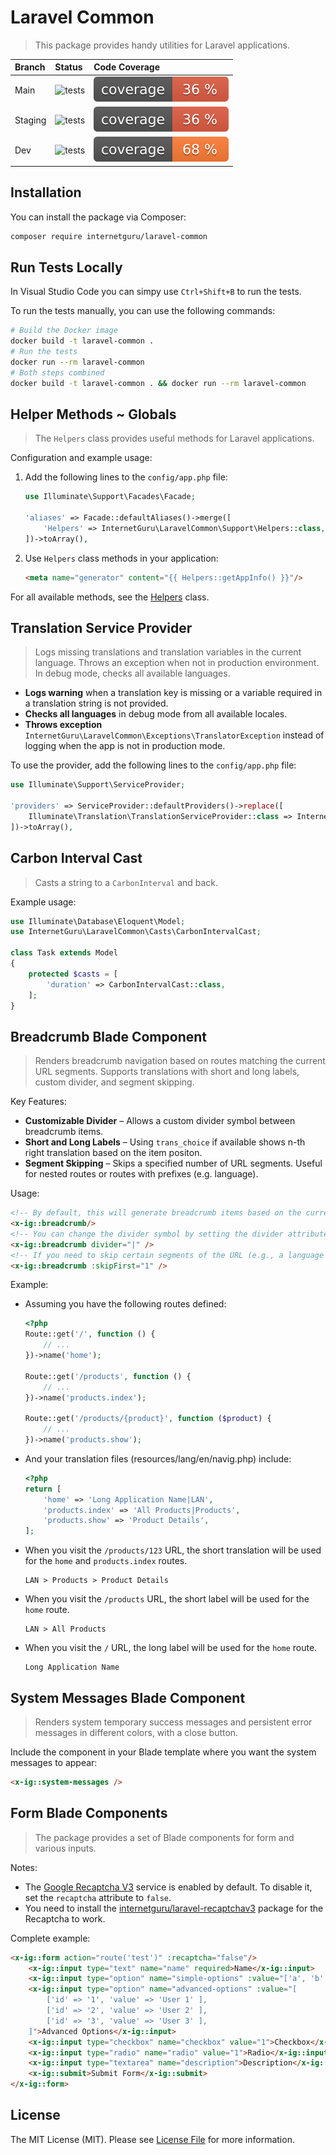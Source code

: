 # Laravel Common

> This package provides handy utilities for Laravel applications.

| Branch  | Status | Code Coverage |
| :------------- | :------------- | :------------- |
| Main | ![tests](https://github.com/internetguru/laravel-common/actions/workflows/phpunit.yml/badge.svg?branch=main) | ![coverage](https://raw.githubusercontent.com/internetguru/laravel-common/refs/heads/badges/main-coverage.svg) |
| Staging | ![tests](https://github.com/internetguru/laravel-common/actions/workflows/phpunit.yml/badge.svg?branch=staging) | ![coverage](https://raw.githubusercontent.com/internetguru/laravel-common/refs/heads/badges/staging-coverage.svg) |
| Dev | ![tests](https://github.com/internetguru/laravel-common/actions/workflows/phpunit.yml/badge.svg?branch=dev) | ![coverage](https://raw.githubusercontent.com/internetguru/laravel-common/refs/heads/badges/dev-coverage.svg) |

## Installation

You can install the package via Composer:

```bash
composer require internetguru/laravel-common
```

## Run Tests Locally

In Visual Studio Code you can simpy use `Ctrl+Shift+B` to run the tests.

To run the tests manually, you can use the following commands:

```sh
# Build the Docker image
docker build -t laravel-common .
# Run the tests
docker run --rm laravel-common
# Both steps combined
docker build -t laravel-common . && docker run --rm laravel-common
```

## Helper Methods ~ Globals

> The `Helpers` class provides useful methods for Laravel applications.

Configuration and example usage:

1. Add the following lines to the `config/app.php` file:

    ```php
    use Illuminate\Support\Facades\Facade;

    'aliases' => Facade::defaultAliases()->merge([
        'Helpers' => InternetGuru\LaravelCommon\Support\Helpers::class,
    ])->toArray(),
    ```

2. Use `Helpers` class methods in your application:

    ```html
    <meta name="generator" content="{{ Helpers::getAppInfo() }}"/>
    ```

For all available methods, see the [Helpers](src/Support/Helpers.php) class.

## Translation Service Provider

> Logs missing translations and translation variables in the current language. Throws an exception when not in production environment. In debug mode, checks all available languages.

- **Logs warning** when a translation key is missing or a variable required in a translation string is not provided.
- **Checks all languages** in debug mode from all available locales.
- **Throws exception** `InternetGuru\LaravelCommon\Exceptions\TranslatorException` instead of logging when the app is not in production mode.

To use the provider, add the following lines to the `config/app.php` file:

```php
use Illuminate\Support\ServiceProvider;

'providers' => ServiceProvider::defaultProviders()->replace([
    Illuminate\Translation\TranslationServiceProvider::class => InternetGuru\LaravelCommon\TranslationServiceProvider::class,
])->toArray(),
```

## Carbon Interval Cast

> Casts a string to a `CarbonInterval` and back.

Example usage:

```php
use Illuminate\Database\Eloquent\Model;
use InternetGuru\LaravelCommon\Casts\CarbonIntervalCast;

class Task extends Model
{
    protected $casts = [
        'duration' => CarbonIntervalCast::class,
    ];
}
```

## Breadcrumb Blade Component

> Renders breadcrumb navigation based on routes matching the current URL segments. Supports translations with short and long labels, custom divider, and segment skipping.

Key Features:

- **Customizable Divider** – Allows a custom divider symbol between breadcrumb items.
- **Short and Long Labels** – Using `trans_choice` if available shows n-th right translation based on the item positon.
- **Segment Skipping** – Skips a specified number of URL segments. Useful for nested routes or routes with prefixes (e.g. language).

Usage:

```html
<!-- By default, this will generate breadcrumb items based on the current URL path. -->
<x-ig::breadcrumb/>
<!-- You can change the divider symbol by setting the divider attribute -->
<x-ig::breadcrumb divider="|" />
<!-- If you need to skip certain segments of the URL (e.g., a language prefix), use the skipFirst attribute -->
<x-ig::breadcrumb :skipFirst="1" />
```

Example:

- Assuming you have the following routes defined:
    ```php
    <?php
    Route::get('/', function () {
        // ...
    })->name('home');

    Route::get('/products', function () {
        // ...
    })->name('products.index');

    Route::get('/products/{product}', function ($product) {
        // ...
    })->name('products.show');
    ```
- And your translation files (resources/lang/en/navig.php) include:
    ```php
    <?php
    return [
        'home' => 'Long Application Name|LAN',
        'products.index' => 'All Products|Products',
        'products.show' => 'Product Details',
    ];
    ```
- When you visit the `/products/123` URL, the short translation will be used for the `home` and `products.index` routes.
    ```
    LAN > Products > Product Details
    ```
- When you visit the `/products` URL, the short label will be used for the `home` route.
    ```
    LAN > All Products
    ```
- When you visit the `/` URL, the long label will be used for the `home` route.
    ```
    Long Application Name
    ```

## System Messages Blade Component

> Renders system temporary success messages and persistent error messages in different colors, with a close button.

Include the component in your Blade template where you want the system messages to appear:

```html
<x-ig::system-messages />
```

## Form Blade Components

> The package provides a set of Blade components for form and various inputs.

Notes:

- The [Google Recaptcha V3](https://developers.google.com/recaptcha/docs/v3) service is enabled by default. To disable it, set the `recaptcha` attribute to `false`.
- You need to install the [internetguru/laravel-recaptchav3](https://github.com/internetguru/laravel-recaptchav3) package for the Recaptcha to work.

Complete example:

```html
<x-ig::form action="route('test')" :recaptcha="false"/>
    <x-ig::input type="text" name="name" required>Name</x-ig::input>
    <x-ig::input type="option" name="simple-options" :value="['a', 'b', 'c']">Simple Options</x-ig::input>
    <x-ig::input type="option" name="advanced-options" :value="[
        ['id' => '1', 'value' => 'User 1' ],
        ['id' => '2', 'value' => 'User 2' ],
        ['id' => '3', 'value' => 'User 3' ],
    ]">Advanced Options</x-ig::input>
    <x-ig::input type="checkbox" name="checkbox" value="1">Checkbox</x-ig::input>
    <x-ig::input type="radio" name="radio" value="1">Radio</x-ig::input>
    <x-ig::input type="textarea" name="description">Description</x-ig::input>
    <x-ig::submit>Submit Form</x-ig::submit>
</x-ig::form>
```

## License

The MIT License (MIT). Please see [License File](LICENSE.md) for more information.
